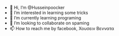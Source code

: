 - 👋 Hi, I’m @Husseinpoocker
- 👀 I’m interested in learning some tricks
- 🌱 I’m currently learning programing
- 💞️ I’m looking to collaborate on spaming
- 📫 How to reach me by facebook,  Χουσειν Βεννατα

<!---
Husseinpoocker/Husseinpoocker is a ✨ special ✨ repository because its `README.md` (this file) appears on your GitHub profile.
You can click the Preview link to take a look at your changes.
--->
